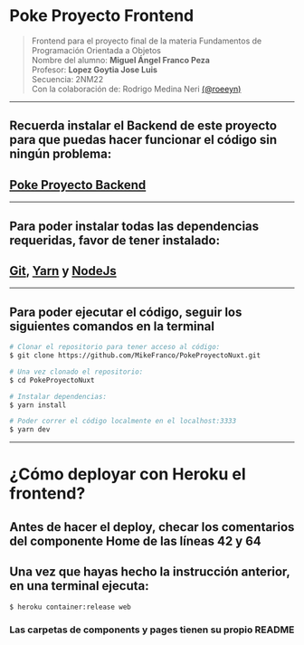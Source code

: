 # Poke Proyecto Frontend

> Frontend para el proyecto final de la materia Fundamentos de Programación Orientada a Objetos <br/>
> Nombre del alumno: **Miguel Ángel Franco Peza** <br/>
> Profesor: **Lopez Goytia Jose Luis** <br/>
> Secuencia: 2NM22 <br/>
> Con la colaboración de: Rodrigo Medina Neri [(@roeeyn)](https://github.com/roeeyn)

---

## Recuerda instalar el Backend de este proyecto para que puedas hacer funcionar el código sin ningún problema: 
## [Poke Proyecto Backend](https://github.com/MikeFranco/PokeProyectoBack)
---

## Para poder instalar todas las dependencias requeridas, favor de tener instalado:

## [Git](https://es.atlassian.com/git/tutorials/install-git), [Yarn](https://yarnpkg.com/en/docs/install#debian-stable) y [NodeJs](https://nodejs.org/es/download/package-manager/) 
---

## Para poder ejecutar el código, seguir los siguientes comandos en la terminal


``` bash
# Clonar el repositorio para tener acceso al código:
$ git clone https://github.com/MikeFranco/PokeProyectoNuxt.git

# Una vez clonado el repositorio:
$ cd PokeProyectoNuxt

# Instalar dependencias:
$ yarn install

# Poder correr el código localmente en el localhost:3333
$ yarn dev
```
---
<h1> ¿Cómo deployar con Heroku el frontend? </h1>
<h2>
  Antes de hacer el deploy, checar los comentarios del componente <b> Home </b> de las    líneas 42 y 64
</h2>
<h2>Una vez que hayas hecho la instrucción anterior, en una terminal ejecuta:</h2>

```bash
$ heroku container:release web
```

### Las carpetas de **components y pages** tienen su propio README
